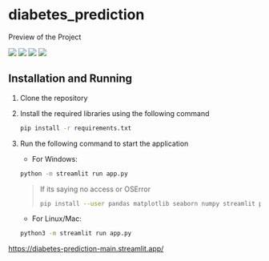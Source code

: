 # diabetes_prediction

Preview of the Project

![](images/1.PNG)
![](images/2.PNG)
![](images/3.PNG)
![](images/4.PNG)

## Installation and Running

1. Clone the repository
2. Install the required libraries using the following command

    ```bash
    pip install -r requirements.txt
    ```

3. Run the following command to start the application

    - For Windows:

    ```bash
    python -m streamlit run app.py
    ```
    > If its saying no access or OSError
    > ```bash
    > pip install --user pandas matplotlib seaborn numpy streamlit plotly scikit-learn
    > ```

    - For Linux/Mac:

    ```bash
    python3 -m streamlit run app.py
    ```

https://diabetes-prediction-main.streamlit.app/
